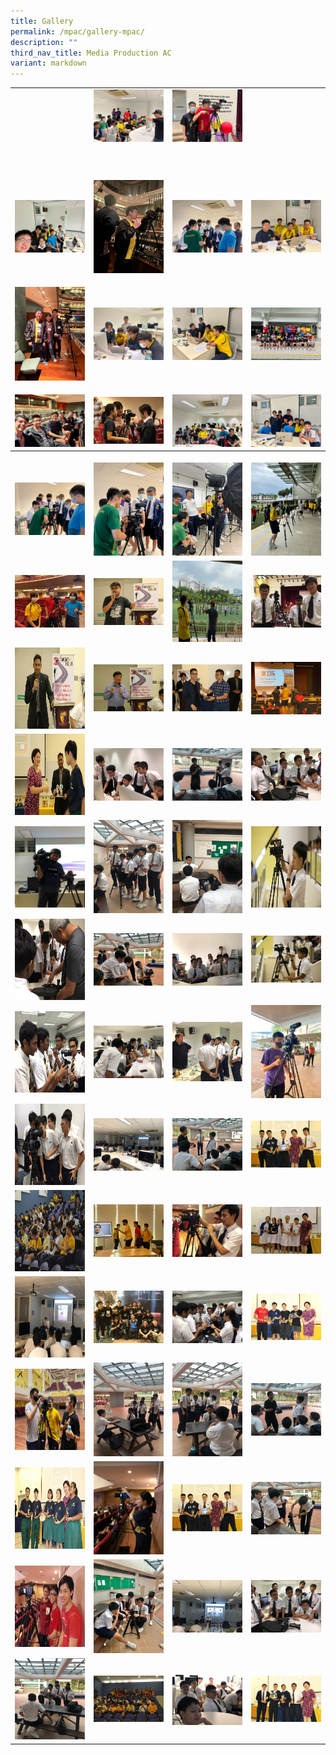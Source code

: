 ```yaml
---
title: Gallery
permalink: /mpac/gallery-mpac/
description: ""
third_nav_title: Media Production AC
variant: markdown
---
```

<table style="minWidth: 100px">
<colgroup>
<col>
<col>
<col>
<col>
</colgroup>
<tbody>
<tr>
<td rowspan="1" colspan="1">
<p></p>
</td>
<td rowspan="1" colspan="1">
<div class="isomer-image-wrapper">
<img style="width: 100%" height="auto" width="100%" alt="" src="/images/Clubs And Societies/MPAC/Briefing_by_Trainer_Jeremiah_Oh.jpg">
</div>
</td>
<td rowspan="1" colspan="1">
<div class="isomer-image-wrapper">
<img style="width: 100%" height="auto" width="100%" alt="" src="/images/Clubs And Societies/MPAC/Chinese_New_Year_Filming.jpg">
</div>
</td>
<td rowspan="1" colspan="1">
<p></p>
</td>
</tr>
<tr>
<td rowspan="1" colspan="1">
<p></p>
</td>
<td rowspan="1" colspan="1">
<p></p>
</td>
<td rowspan="1" colspan="1">
<p></p>
</td>
<td rowspan="1" colspan="1">
<p></p>
</td>
</tr>
<tr>
<td rowspan="1" colspan="1">
<p></p>
</td>
<td rowspan="1" colspan="1">
<p></p>
</td>
<td rowspan="1" colspan="1">
<p></p>
</td>
<td rowspan="1" colspan="1">
<p></p>
</td>
</tr>
<tr>
<td rowspan="1" colspan="1">
<p></p>
<div class="isomer-image-wrapper">
<img style="width: 100%" height="auto" width="100%" alt="" src="/images/Clubs And Societies/MPAC/MPAC_Editing_team_with_HiF_IV_E_students.jpeg">
</div>
</td>
<td rowspan="1" colspan="1">
<p></p>
<div class="isomer-image-wrapper">
<img style="width: 100%" height="auto" width="100%" alt="" src="/images/Clubs And Societies/MPAC/Filming_PANF.jpeg">
</div>
</td>
<td rowspan="1" colspan="1">
<p></p>
<div class="isomer-image-wrapper">
<img style="width: 100%" height="auto" width="100%" alt="" src="/images/Clubs And Societies/MPAC/Expereinced_MPAC_members_teaching_new_members_videography_skills.jpg">
</div>
</td>
<td rowspan="1" colspan="1">
<p></p>
<div class="isomer-image-wrapper">
<img style="width: 100%" height="auto" width="100%" alt="" src="/images/Clubs And Societies/MPAC/Elijah_helping_out_with_Editing_workshop.jpeg">
</div>
</td>
</tr>
<tr>
<td rowspan="1" colspan="1">
<p></p>
<div class="isomer-image-wrapper">
<img style="width: 100%" height="auto" width="100%" alt="" src="/images/Clubs And Societies/MPAC/MPAC_students_filming_PANF_2.jpeg">
</div>
</td>
<td rowspan="1" colspan="1">
<p></p>
<div class="isomer-image-wrapper">
<img style="width: 100%" height="auto" width="100%" alt="" src="/images/Clubs And Societies/MPAC/MPAC_Students_assisting_the_editing_workshop_for_HiF_IV_E.jpeg">
</div>
</td>
<td rowspan="1" colspan="1">
<p></p>
<div class="isomer-image-wrapper">
<img style="width: 100%" height="auto" width="100%" alt="" src="/images/Clubs And Societies/MPAC/MPAC_students_assisting_the_editing_workshop_for_HiF_IV_E_Learn_a_New_Skill_sessions.jpeg">
</div>
</td>
<td rowspan="1" colspan="1">
<p></p>
<div class="isomer-image-wrapper">
<img style="width: 100%" height="auto" width="100%" alt="" src="/images/Clubs And Societies/MPAC/MPAC_members.jpg">
</div>
</td>
</tr>
<tr>
<td rowspan="1" colspan="1">
<p></p>
<div class="isomer-image-wrapper">
<img style="width: 100%" height="auto" width="100%" alt="" src="/images/Clubs And Societies/MPAC/MPAC_videography_team_for_PANF.jpeg">
</div>
</td>
<td rowspan="1" colspan="1">
<p></p>
<div class="isomer-image-wrapper">
<img style="width: 100%" height="auto" width="100%" alt="" src="/images/Clubs And Societies/MPAC/MPAC_Videography_team_2023_filming_PLD_Opening_address_by_speaker.jpeg">
</div>
</td>
<td rowspan="1" colspan="1">
<p></p>
<div class="isomer-image-wrapper">
<img style="width: 100%" height="auto" width="100%" alt="" src="/images/Clubs And Societies/MPAC/MPAC_training_session.jpg">
</div>
</td>
<td rowspan="1" colspan="1">
<p></p>
<div class="isomer-image-wrapper">
<img style="width: 100%" height="auto" width="100%" alt="" src="/images/Clubs And Societies/MPAC/MPAC_team_collaboration_with_HiF_IV_E.jpeg">
</div>
</td>
</tr>
<tr>
<th rowspan="1" colspan="1">
<p></p>
<div class="isomer-image-wrapper">
<img style="width: 100%" height="auto" width="100%" alt="" src="/images/Clubs And Societies/MPAC/Videography_training_session.jpg">
</div>
</th>
<th rowspan="1" colspan="1">
<p></p>
<div class="isomer-image-wrapper">
<img style="width: 100%" height="auto" width="100%" alt="" src="/images/Clubs And Societies/MPAC/Videography_mentorship_sharing.jpg">
</div>
</th>
<th rowspan="1" colspan="1">
<p></p>
<div class="isomer-image-wrapper">
<img style="width: 100%" height="auto" width="100%" alt="" src="/images/Clubs And Societies/MPAC/Shooting_for_PANAF_Promo_video.jpg">
</div>
</th>
<th rowspan="1" colspan="1">
<p></p>
<div class="isomer-image-wrapper">
<img style="width: 100%" height="auto" width="100%" alt="" src="/images/Clubs And Societies/MPAC/Preparing_for_Founder_s_Day_Filming.jpg">
</div>
</th>
</tr>
<tr>
<td rowspan="1" colspan="1">
<div class="isomer-image-wrapper">
<img style="width:200px" height="auto" width="100%" src="/images/mpac%201.jpeg">
</div>
</td>
<td rowspan="1" colspan="1">
<div class="isomer-image-wrapper">
<img style="width:200px" height="auto" width="100%" src="/images/mpac%202.jpeg">
</div>
</td>
<td rowspan="1" colspan="1">
<div class="isomer-image-wrapper">
<img style="width:200px; height: 130px" height="auto" width="100%" src="/images/mpac%203.jpeg">
</div>
</td>
<td rowspan="1" colspan="1">
<div class="isomer-image-wrapper">
<img style="width:200px" height="auto" width="100%" src="/images/mpac%204.jpeg">
</div>
</td>
</tr>
<tr>
<td rowspan="1" colspan="1">
<div class="isomer-image-wrapper">
<img style="width:200px; height: 130px" height="auto" width="100%" src="/images/mpac%205.jpeg">
</div>
</td>
<td rowspan="1" colspan="1">
<div class="isomer-image-wrapper">
<img style="width:200px" height="auto" width="100%" src="/images/mpac%206.jpeg">
</div>
</td>
<td rowspan="1" colspan="1">
<div class="isomer-image-wrapper">
<img style="width:200px" height="auto" width="100%" src="/images/mpac%207.jpeg">
</div>
</td>
<td rowspan="1" colspan="1">
<div class="isomer-image-wrapper">
<img style="width:200px" height="auto" width="100%" src="/images/mpac%208.jpeg">
</div>
</td>
</tr>
<tr>
<td rowspan="1" colspan="1">
<div class="isomer-image-wrapper">
<img style="width:200px; height: 130px" height="auto" width="100%" src="/images/mpac%209.jpeg">
</div>
</td>
<td rowspan="1" colspan="1">
<div class="isomer-image-wrapper">
<img style="width:200px" height="auto" width="100%" src="/images/mpac%2010.jpeg">
</div>
</td>
<td rowspan="1" colspan="1">
<div class="isomer-image-wrapper">
<img style="width:200px" height="auto" width="100%" src="/images/mpac%2012.jpeg">
</div>
</td>
<td rowspan="1" colspan="1">
<div class="isomer-image-wrapper">
<img style="width:200px" height="auto" width="100%" src="/images/mpac%2011.jpeg">
</div>
</td>
</tr>
<tr>
<td rowspan="1" colspan="1">
<div class="isomer-image-wrapper">
<img style="width:200px; height: 130px" height="auto" width="100%" src="/images/mpac%2013.jpeg">
</div>
</td>
<td rowspan="1" colspan="1">
<div class="isomer-image-wrapper">
<img style="width:200px" height="auto" width="100%" src="/images/mpac%2014.jpeg">
</div>
</td>
<td rowspan="1" colspan="1">
<div class="isomer-image-wrapper">
<img style="width:200px" height="auto" width="100%" src="/images/mpac%2015.jpeg">
</div>
</td>
<td rowspan="1" colspan="1">
<div class="isomer-image-wrapper">
<img style="width:200px; height: 130px" height="auto" width="100%" src="/images/mpac%2053.jpeg">
</div>
</td>
</tr>
<tr>
<td rowspan="1" colspan="1">
<div class="isomer-image-wrapper">
<img style="width:200px; height: 130px" height="auto" width="100%" src="/images/mpac%2017.jpeg">
</div>
</td>
<td rowspan="1" colspan="1">
<div class="isomer-image-wrapper">
<img style="width:200px" height="auto" width="100%" src="/images/mpac%2018.jpeg">
</div>
</td>
<td rowspan="1" colspan="1">
<div class="isomer-image-wrapper">
<img style="width:200px" height="auto" width="100%" src="/images/mpac%2019.jpeg">
</div>
</td>
<td rowspan="1" colspan="1">
<div class="isomer-image-wrapper">
<img style="width:200px" height="auto" width="100%" src="/images/mpac%2020.jpeg">
</div>
</td>
</tr>
<tr>
<td rowspan="1" colspan="1">
<div class="isomer-image-wrapper">
<img style="width:200px; height: 130px" height="auto" width="100%" src="/images/mpac%2021.jpeg">
</div>
</td>
<td rowspan="1" colspan="1">
<div class="isomer-image-wrapper">
<img style="width:200px" height="auto" width="100%" src="/images/mpac%2022.jpeg">
</div>
</td>
<td rowspan="1" colspan="1">
<div class="isomer-image-wrapper">
<img style="width:200px" height="auto" width="100%" src="/images/mpac%2023.jpeg">
</div>
</td>
<td rowspan="1" colspan="1">
<div class="isomer-image-wrapper">
<img style="width:200px" height="auto" width="100%" src="/images/mpac%2024.jpeg">
</div>
</td>
</tr>
<tr>
<td rowspan="1" colspan="1">
<div class="isomer-image-wrapper">
<img style="width:200px; height: 130px" height="auto" width="100%" src="/images/mpac%2025.jpeg">
</div>
</td>
<td rowspan="1" colspan="1">
<div class="isomer-image-wrapper">
<img style="width:200px" height="auto" width="100%" src="/images/mpac%2026.jpeg">
</div>
</td>
<td rowspan="1" colspan="1">
<div class="isomer-image-wrapper">
<img style="width:200px" height="auto" width="100%" src="/images/mpac%2027.jpeg">
</div>
</td>
<td rowspan="1" colspan="1">
<div class="isomer-image-wrapper">
<img style="width:200px" height="auto" width="100%" src="/images/mpac%2028.jpeg">
</div>
</td>
</tr>
<tr>
<td rowspan="1" colspan="1">
<div class="isomer-image-wrapper">
<img style="width:200px; height: 130px" height="auto" width="100%" src="/images/mpac%2029.jpeg">
</div>
</td>
<td rowspan="1" colspan="1">
<div class="isomer-image-wrapper">
<img style="width:200px" height="auto" width="100%" src="/images/mpac%2030.jpeg">
</div>
</td>
<td rowspan="1" colspan="1">
<div class="isomer-image-wrapper">
<img style="width:200px" height="auto" width="100%" src="/images/mpac%2031.jpeg">
</div>
</td>
<td rowspan="1" colspan="1">
<div class="isomer-image-wrapper">
<img style="width:200px" height="auto" width="100%" src="/images/mpac%2032.jpeg">
</div>
</td>
</tr>
<tr>
<td rowspan="1" colspan="1">
<div class="isomer-image-wrapper">
<img style="width:200px; height: 130px" height="auto" width="100%" src="/images/mpac%2033.jpeg">
</div>
</td>
<td rowspan="1" colspan="1">
<div class="isomer-image-wrapper">
<img style="width:200px" height="auto" width="100%" src="/images/mpac%2034.jpeg">
</div>
</td>
<td rowspan="1" colspan="1">
<div class="isomer-image-wrapper">
<img style="width:200px" height="auto" width="100%" src="/images/mpac%2035.jpeg">
</div>
</td>
<td rowspan="1" colspan="1">
<div class="isomer-image-wrapper">
<img style="width:200px" height="auto" width="100%" src="/images/mpac%2036.jpeg">
</div>
</td>
</tr>
<tr>
<td rowspan="1" colspan="1">
<div class="isomer-image-wrapper">
<img style="width:200px; height: 130px" height="auto" width="100%" src="/images/mpac%2037.jpeg">
</div>
</td>
<td rowspan="1" colspan="1">
<div class="isomer-image-wrapper">
<img style="width:200px" height="auto" width="100%" src="/images/mpac%2038.jpeg">
</div>
</td>
<td rowspan="1" colspan="1">
<div class="isomer-image-wrapper">
<img style="width:200px" height="auto" width="100%" src="/images/mpac%2039.jpeg">
</div>
</td>
<td rowspan="1" colspan="1">
<div class="isomer-image-wrapper">
<img style="width:200px" height="auto" width="100%" src="/images/mpac%2040.jpeg">
</div>
</td>
</tr>
<tr>
<td rowspan="1" colspan="1">
<div class="isomer-image-wrapper">
<img style="width:200px; height: 130px" height="auto" width="100%" src="/images/mpac%2041.jpeg">
</div>
</td>
<td rowspan="1" colspan="1">
<div class="isomer-image-wrapper">
<img style="width:200px" height="auto" width="100%" src="/images/mpac%2042.jpeg">
</div>
</td>
<td rowspan="1" colspan="1">
<div class="isomer-image-wrapper">
<img style="width:200px" height="auto" width="100%" src="/images/mpac%2043.jpeg">
</div>
</td>
<td rowspan="1" colspan="1">
<div class="isomer-image-wrapper">
<img style="width:200px" height="auto" width="100%" src="/images/mpac%2044.jpeg">
</div>
</td>
</tr>
<tr>
<td rowspan="1" colspan="1">
<div class="isomer-image-wrapper">
<img style="width:200px; height: 130px" height="auto" width="100%" src="/images/mpac%2045.jpeg">
</div>
</td>
<td rowspan="1" colspan="1">
<div class="isomer-image-wrapper">
<img style="width:200px" height="auto" width="100%" src="/images/mpac%2046.jpeg">
</div>
</td>
<td rowspan="1" colspan="1">
<div class="isomer-image-wrapper">
<img style="width:200px" height="auto" width="100%" src="/images/mpac%2047.jpeg">
</div>
</td>
<td rowspan="1" colspan="1">
<div class="isomer-image-wrapper">
<img style="width:200px" height="auto" width="100%" src="/images/mpac%2048.jpeg">
</div>
</td>
</tr>
<tr>
<td rowspan="1" colspan="1">
<div class="isomer-image-wrapper">
<img style="width:200px; height: 130px" height="auto" width="100%" src="/images/mpac%2049.jpeg">
</div>
</td>
<td rowspan="1" colspan="1">
<div class="isomer-image-wrapper">
<img style="width:200px" height="auto" width="100%" src="/images/mpac%2050.jpeg">
</div>
</td>
<td rowspan="1" colspan="1">
<div class="isomer-image-wrapper">
<img style="width:200px" height="auto" width="100%" src="/images/mpac%2051.jpeg">
</div>
</td>
<td rowspan="1" colspan="1">
<div class="isomer-image-wrapper">
<img style="width:200px" height="auto" width="100%" src="/images/mpac%2052.jpeg">
</div>
</td>
</tr>
</tbody>
</table>
<p></p>